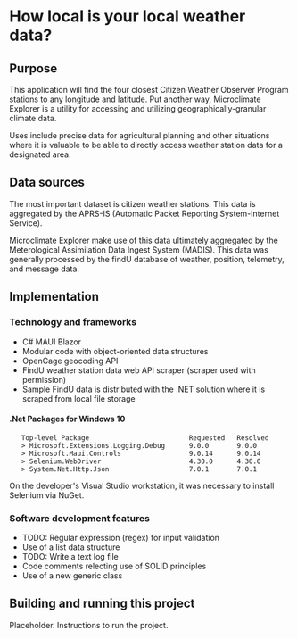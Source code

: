 # How local is your local weather data?

## Purpose

This application will find the four closest Citizen Weather Observer Program stations to any longitude and latitude. Put another way, Microclimate Explorer is a utility for accessing and utilizing geographically-granular climate data.

Uses include precise data for agricultural planning and other situations where it is valuable to be able to directly access weather station data for a designated area.

## Data sources

The most important dataset is citizen weather stations. This data is aggregated by the APRS-IS (Automatic Packet Reporting System-Internet Service).

Microclimate Explorer make use of this data ultimately aggregated by the Meterological Assimilation Data Ingest System (MADIS). This data was generally processed by the findU database of weather, position, telemetry, and message data.

## Implementation

### Technology and frameworks

- C# MAUI Blazor
- Modular code with object-oriented data structures
- OpenCage geocoding API
- FindU weather station data web API scraper (scraper used with permission)
- Sample FindU data is distributed with the .NET solution where it is scraped from local file storage

#### .Net Packages for Windows 10

```
   Top-level Package                         Requested   Resolved
   > Microsoft.Extensions.Logging.Debug      9.0.0       9.0.0   
   > Microsoft.Maui.Controls                 9.0.14      9.0.14  
   > Selenium.WebDriver                      4.30.0      4.30.0  
   > System.Net.Http.Json                    7.0.1       7.0.1   
```

On the developer's Visual Studio workstation, it was necessary to install Selenium via NuGet.

### Software development features

- TODO: Regular expression (regex) for input validation
- Use of a list data structure
- TODO: Write a text log file
- Code comments relecting use of SOLID principles
- Use of a new generic class

## Building and running this project

Placeholder. Instructions to run the project.
